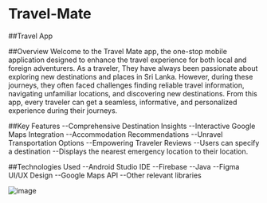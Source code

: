 # Travel-Mate
##Travel App

##Overview
Welcome to the Travel Mate app, the one-stop mobile application designed to enhance the travel experience for both local and foreign adventurers. As a traveler, They have always been passionate about exploring new destinations and places in Sri Lanka.
However, during these journeys, they often faced challenges finding reliable travel information, navigating unfamiliar locations, and discovering new destinations. From this app, every traveler can get a seamless, informative, and personalized experience during their journeys.

##Key Features
--Comprehensive Destination Insights
--Interactive Google Maps Integration
--Accommodation Recommendations
--Unravel Transportation Options
--Empowering Traveler Reviews 
--Users can specify a destination
--Displays the nearest emergency location to their location.

##Technologies Used
--Android Studio IDE
--Firebase 
--Java
--Figma UI/UX Design
--Google Maps API
--Other relevant libraries

![image](https://github.com/NaveenSa98/Travel-app/assets/140111923/d16934b1-7e64-4b7d-b041-56485da8b419)






